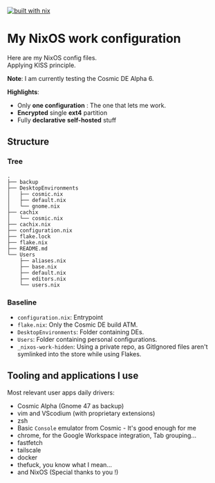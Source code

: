 [![built with nix](https://img.shields.io/static/v1?logo=nixos&logoColor=white&label=&message=Built%20with%20Nix&color=41439a)](https://builtwithnix.org)

# My NixOS work configuration

Here are my NixOS config files.  
Applying KISS principle.

**Note**: I am currently testing the Cosmic DE Alpha 6.

**Highlights**:

- Only **one configuration** : The one that lets me work.
- **Encrypted** single **ext4** partition
- Fully **declarative** **self-hosted** stuff


## Structure

### Tree 

```tree
.
├── backup
├── DesktopEnvironments
│   ├── cosmic.nix
│   ├── default.nix
│   └── gnome.nix
├── cachix
│   └── cosmic.nix
├── cachix.nix
├── configuration.nix
├── flake.lock
├── flake.nix
├── README.md
└── Users
    ├── aliases.nix
    ├── base.nix
    ├── default.nix
    ├── editors.nix
    └── users.nix
```

### Baseline

- `configuration.nix`: Entrypoint
- `flake.nix`: Only the Cosmic DE build ATM.
- `DesktopEnvironments`: Folder containing DEs.
- `Users`: Folder containing personal configurations.
- `_nixos-work-hidden`: Using a private repo, as GitIgnored files aren't symlinked into the store while using Flakes.


## Tooling and applications I use

Most relevant user apps daily drivers:

- Cosmic Alpha (Gnome 47 as backup)
- vim and VScodium (with proprietary extensions)
- zsh
- Basic `Console` emulator from Cosmic - It's good enough for me
- chrome, for the Google Workspace integration, Tab grouping...
- fastfetch
- tailscale
- docker
- thefuck, you know what I mean...
- and NixOS (Special thanks to you !)
